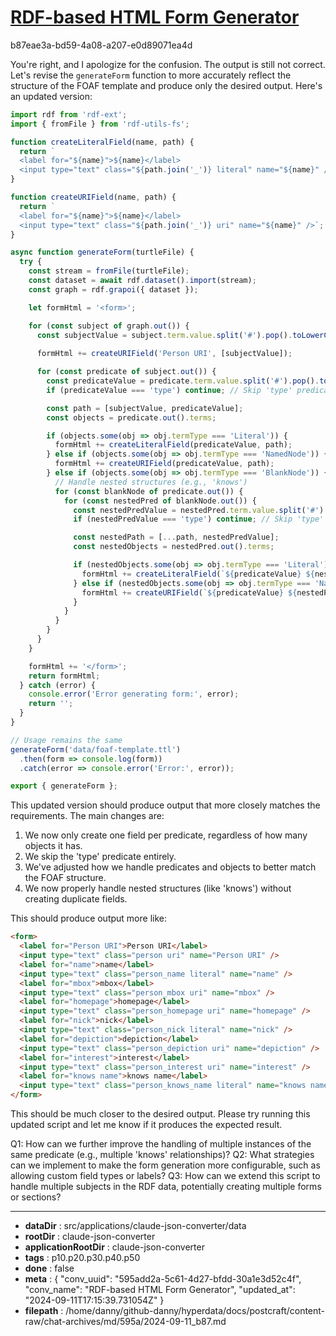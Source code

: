 # [RDF-based HTML Form Generator](https://claude.ai/chat/595add2a-5c61-4d27-bfdd-30a1e3d52c4f)

b87eae3a-bd59-4a08-a207-e0d89071ea4d

 You're right, and I apologize for the confusion. The output is still not correct. Let's revise the `generateForm` function to more accurately reflect the structure of the FOAF template and produce only the desired output. Here's an updated version:

```javascript
import rdf from 'rdf-ext';
import { fromFile } from 'rdf-utils-fs';

function createLiteralField(name, path) {
  return `
  <label for="${name}">${name}</label>
  <input type="text" class="${path.join('_')} literal" name="${name}" />`;
}

function createURIField(name, path) {
  return `
  <label for="${name}">${name}</label>
  <input type="text" class="${path.join('_')} uri" name="${name}" />`;
}

async function generateForm(turtleFile) {
  try {
    const stream = fromFile(turtleFile);
    const dataset = await rdf.dataset().import(stream);
    const graph = rdf.grapoi({ dataset });

    let formHtml = '<form>';

    for (const subject of graph.out()) {
      const subjectValue = subject.term.value.split('#').pop().toLowerCase();
      
      formHtml += createURIField('Person URI', [subjectValue]);

      for (const predicate of subject.out()) {
        const predicateValue = predicate.term.value.split('#').pop().toLowerCase();
        if (predicateValue === 'type') continue; // Skip 'type' predicate

        const path = [subjectValue, predicateValue];
        const objects = predicate.out().terms;

        if (objects.some(obj => obj.termType === 'Literal')) {
          formHtml += createLiteralField(predicateValue, path);
        } else if (objects.some(obj => obj.termType === 'NamedNode')) {
          formHtml += createURIField(predicateValue, path);
        } else if (objects.some(obj => obj.termType === 'BlankNode')) {
          // Handle nested structures (e.g., 'knows')
          for (const blankNode of predicate.out()) {
            for (const nestedPred of blankNode.out()) {
              const nestedPredValue = nestedPred.term.value.split('#').pop().toLowerCase();
              if (nestedPredValue === 'type') continue; // Skip 'type' predicate

              const nestedPath = [...path, nestedPredValue];
              const nestedObjects = nestedPred.out().terms;

              if (nestedObjects.some(obj => obj.termType === 'Literal')) {
                formHtml += createLiteralField(`${predicateValue} ${nestedPredValue}`, nestedPath);
              } else if (nestedObjects.some(obj => obj.termType === 'NamedNode')) {
                formHtml += createURIField(`${predicateValue} ${nestedPredValue}`, nestedPath);
              }
            }
          }
        }
      }
    }

    formHtml += '</form>';
    return formHtml;
  } catch (error) {
    console.error('Error generating form:', error);
    return '';
  }
}

// Usage remains the same
generateForm('data/foaf-template.ttl')
  .then(form => console.log(form))
  .catch(error => console.error('Error:', error));

export { generateForm };
```

This updated version should produce output that more closely matches the requirements. The main changes are:

1. We now only create one field per predicate, regardless of how many objects it has.
2. We skip the 'type' predicate entirely.
3. We've adjusted how we handle predicates and objects to better match the FOAF structure.
4. We now properly handle nested structures (like 'knows') without creating duplicate fields.

This should produce output more like:

```html
<form>
  <label for="Person URI">Person URI</label>
  <input type="text" class="person uri" name="Person URI" />
  <label for="name">name</label>
  <input type="text" class="person_name literal" name="name" />
  <label for="mbox">mbox</label>
  <input type="text" class="person_mbox uri" name="mbox" />
  <label for="homepage">homepage</label>
  <input type="text" class="person_homepage uri" name="homepage" />
  <label for="nick">nick</label>
  <input type="text" class="person_nick literal" name="nick" />
  <label for="depiction">depiction</label>
  <input type="text" class="person_depiction uri" name="depiction" />
  <label for="interest">interest</label>
  <input type="text" class="person_interest uri" name="interest" />
  <label for="knows name">knows name</label>
  <input type="text" class="person_knows_name literal" name="knows name" />
</form>
```

This should be much closer to the desired output. Please try running this updated script and let me know if it produces the expected result.

Q1: How can we further improve the handling of multiple instances of the same predicate (e.g., multiple 'knows' relationships)?
Q2: What strategies can we implement to make the form generation more configurable, such as allowing custom field types or labels?
Q3: How can we extend this script to handle multiple subjects in the RDF data, potentially creating multiple forms or sections?

---

* **dataDir** : src/applications/claude-json-converter/data
* **rootDir** : claude-json-converter
* **applicationRootDir** : claude-json-converter
* **tags** : p10.p20.p30.p40.p50
* **done** : false
* **meta** : {
  "conv_uuid": "595add2a-5c61-4d27-bfdd-30a1e3d52c4f",
  "conv_name": "RDF-based HTML Form Generator",
  "updated_at": "2024-09-11T17:15:39.731054Z"
}
* **filepath** : /home/danny/github-danny/hyperdata/docs/postcraft/content-raw/chat-archives/md/595a/2024-09-11_b87.md